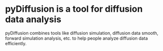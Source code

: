# pyDiffusion is a tool for diffusion data analysis

pyDiffusion combines tools like diffusion simulation, diffusion data smooth, forward simulation analysis, etc. to help people analyze diffusion data efficiently.
